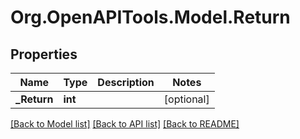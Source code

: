 
# Org.OpenAPITools.Model.Return

## Properties

Name | Type | Description | Notes
------------ | ------------- | ------------- | -------------
**_Return** | **int** |  | [optional] 

[[Back to Model list]](../README.md#documentation-for-models)
[[Back to API list]](../README.md#documentation-for-api-endpoints)
[[Back to README]](../README.md)

